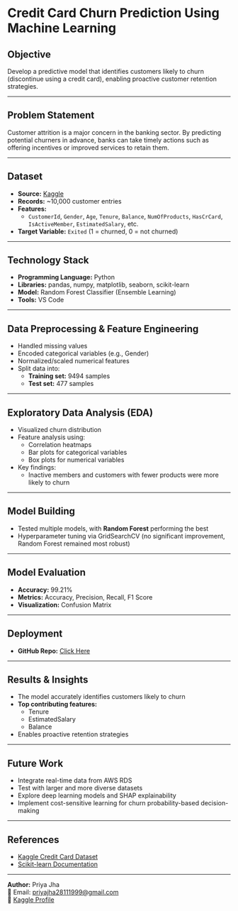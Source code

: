 # Credit Card Churn Prediction Using Machine Learning

## Objective
Develop a predictive model that identifies customers likely to churn (discontinue using a credit card), enabling proactive customer retention strategies.

---

## Problem Statement
Customer attrition is a major concern in the banking sector. By predicting potential churners in advance, banks can take timely actions such as offering incentives or improved services to retain them.

---

## Dataset
- **Source:** [Kaggle](https://www.kaggle.com/datasets/gauravtopre/bank-customer-churn-dataset)  
- **Records:** ~10,000 customer entries  
- **Features:**  
  - `CustomerId`, `Gender`, `Age`, `Tenure`, `Balance`, `NumOfProducts`, `HasCrCard`, `IsActiveMember`, `EstimatedSalary`, etc.
- **Target Variable:** `Exited` (1 = churned, 0 = not churned)

---

## Technology Stack
- **Programming Language:** Python  
- **Libraries:** pandas, numpy, matplotlib, seaborn, scikit-learn  
- **Model:** Random Forest Classifier (Ensemble Learning)  
- **Tools:** VS Code  

---

## Data Preprocessing & Feature Engineering
- Handled missing values
- Encoded categorical variables (e.g., Gender)
- Normalized/scaled numerical features
- Split data into:
  - **Training set:** 9494 samples
  - **Test set:** 477 samples

---

## Exploratory Data Analysis (EDA)
- Visualized churn distribution
- Feature analysis using:
  - Correlation heatmaps
  - Bar plots for categorical variables
  - Box plots for numerical variables
- Key findings:
  - Inactive members and customers with fewer products were more likely to churn

---

## Model Building
- Tested multiple models, with **Random Forest** performing the best
- Hyperparameter tuning via GridSearchCV (no significant improvement, Random Forest remained most robust)

---

## Model Evaluation
- **Accuracy:** 99.21%  
- **Metrics:** Accuracy, Precision, Recall, F1 Score  
- **Visualization:** Confusion Matrix

---

## Deployment
- **GitHub Repo:** [Click Here](https://github.com/priya-jha-23/capston_project_exl)

---

## Results & Insights
- The model accurately identifies customers likely to churn
- **Top contributing features:**
  - Tenure
  - EstimatedSalary
  - Balance
- Enables proactive retention strategies

---

## Future Work
- Integrate real-time data from AWS RDS
- Test with larger and more diverse datasets
- Explore deep learning models and SHAP explainability
- Implement cost-sensitive learning for churn probability-based decision-making

---

## References
- [Kaggle Credit Card Dataset](https://www.kaggle.com/datasets/gauravtopre/bank-customer-churn-dataset)  
- [Scikit-learn Documentation](https://scikit-learn.org/stable/)

---

**Author:** Priya Jha  
📧 Email: priyajha28111999@gmail.com  
📂 [Kaggle Profile](https://www.kaggle.com/datasets/gauravtopre/bank-customer-churn-dataset)
